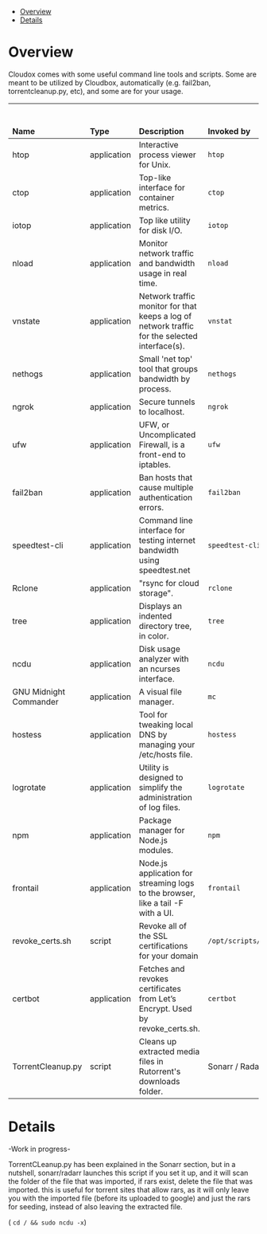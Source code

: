 


<!-- TOC depthFrom:1 depthTo:2 withLinks:1 updateOnSave:0 orderedList:0 -->

- [Overview](#overview)
- [Details](#details)


<!-- /TOC -->


# Overview

Cloudox comes with some useful command line tools and scripts. Some are meant to be utilized by Cloudbox, automatically (e.g. fail2ban, torrentcleanup.py, etc), and some are for your usage. 

|  <pre>                   </pre>  Name                 | <pre>              </pre>  Type       | <pre>                                                          </pre> Description                                                                                    |    <pre>                                     </pre> Invoked by                        |  <pre>                                                   </pre> Homepage                                                           |
|:---------------------- |:----------- |:---------------------------------------------------------------------------------------------- |:------------------------------------ |:------------------------------------------------------------------- |
| htop                   | application | Interactive process viewer for Unix.                                                          | `htop`                               | http://hisham.hm/htop/                                              |
| ctop                   | application | Top-like interface for container metrics.                                                      | `ctop`                               | https://ctop.sh/                                                    |
| iotop                  | application | Top like utility for disk I/O.                                                                 | `iotop`                              | http://guichaz.free.fr/iotop/                                       |
| nload                  | application | Monitor network traffic and bandwidth usage in real time.                                      | `nload`                              | http://www.roland-riegel.de/nload/                                  |
| vnstate                | application | Network traffic monitor for that keeps a log of network traffic for the selected interface(s). | `vnstat`                             | http://humdi.net/vnstat/                                            |
| nethogs                | application | Small 'net top' tool that groups bandwidth by process.                                         | `nethogs`                            | https://github.com/raboof/nethogs                                   |
| ngrok                  | application | Secure tunnels to localhost.                                                                   | `ngrok`                              | https://ngrok.com/                                                  |
| ufw                    | application | UFW, or Uncomplicated Firewall, is a front-end to iptables.                                    | `ufw`                                | https://launchpad.net/ufw                                           |
| fail2ban               | application | Ban hosts that cause multiple authentication errors.                                           | `fail2ban`                           | http://www.fail2ban.org                                             |
| speedtest-cli          | application | Command line interface for testing internet bandwidth using speedtest.net                      | `speedtest-cli`                      | https://github.com/sivel/speedtest-cli                              |
| Rclone                 | application | "rsync for cloud storage".                                                                     | `rclone`                             | https://rclone.org/                                                 |
| tree                   | application | Displays an indented directory tree, in color.                                                 | `tree`                               | http://mama.indstate.edu/users/ice/tree/                            |
| ncdu                   | application | Disk usage analyzer with an ncurses interface.                                                 | `ncdu`                               | https://dev.yorhel.nl/ncdu                                          |
| GNU Midnight Commander | application | A visual file manager.                                                                         | `mc`                                 | https://midnight-commander.org/                                     |
| hostess                | application | Tool for tweaking local DNS by managing your /etc/hosts file.                                  | `hostess`                            | https://github.com/cbednarski/hostess                               |
| logrotate              | application | Utility is designed to simplify the administration of log files.                               | `logrotate`                          | https://fedorahosted.org/logrotate/                                 |
| npm                    | application | Package manager for Node.js modules.                                                           | `npm`                                | https://www.npmjs.com/                                              |
| frontail               | application | Node.js application for streaming logs to the browser, like a tail -F with a UI.               | `frontail`                           | https://github.com/mthenw/frontail                                  |
| revoke_certs.sh        | script      | Revoke all of the SSL certifications for your domain                                           | `/opt/scripts/nginx/revoke_certs.sh` | https://github.com/Cloudbox/Cloudbox/wiki/Revoking-SSL-Certificates |
| certbot                | application | Fetches and revokes certificates from Let’s Encrypt. Used by revoke_certs.sh.                  | `certbot`                            | https://certbot.eff.org/                                            |
| TorrentCleanup.py      | script      | Cleans up extracted media files in Rutorrent's downloads folder.                               | Sonarr / Radarr                      | Credit: https://github.com/l3uddz                                   |

# Details
-Work in progress-





TorrentCLeanup.py has been explained in the Sonarr section, but in a nutshell, sonarr/radarr launches this script if you set it up, and it will scan the folder of the file that was imported, if rars exist, delete the file that was imported. this is useful for torrent sites that allow rars, as it will only leave you with the imported file (before its uploaded to google) and just the rars for seeding, instead of also leaving the extracted file. 



( ```cd / && sudo ncdu -x```)

